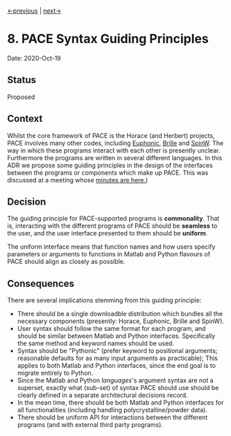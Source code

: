 [<-previous](0007-developer-scripts-storage-location.md) | [next->](0009-brille-integration.md)

# 8. PACE Syntax Guiding Principles

Date: 2020-Oct-19

## Status

Proposed


## Context

Whilst the core framework of PACE is the Horace (and Herbert) projects,
PACE involves many other codes, including [Euphonic](https://github.com/pace-neutrons/Euphonic),
[Brille](https://github.com/brille/brille) and [SpinW](https://spinw.org).
The way in which these programs interact with each other is presently unclear.
Furthermore the programs are written in several different languages.
In this ADR we propose some guiding principles in the design of the interfaces
between the programs or components which make up PACE.
This was discussed at a meeting whose
[minutes are here.](https://stfc365.sharepoint.com/:w:/r/sites/PACEProject/Shared%20Documents/Meetings/PACE-General/pace_syntax_meeting1_minutes.docx))

## Decision

The guiding principle for PACE-supported programs is **commonality**.
That is, interacting with the different programs of PACE should be **seamless**
to the user, and the user interface presented to them should be **uniform**.

The uniform interface means that function names and how users specify parameters
or arguments to functions in Matlab and Python flavours of PACE should align
as closely as possible.

## Consequences

There are several implications stemming from this guiding principle:

* There should be a single downloadble distribution which bundles all the 
necessary components (presently: Horace, Euphonic, Brille and SpinW).
* User syntax should follow the same format for each program,
and should be similar between Matlab and Python interfaces.
Specifically the same method and keyword names should be used.
* Syntax should be "Pythonic" (prefer keyword to positional arguments;
reasonable defaults for as many input arguments as practicable);
This applies to both Matlab and Python interfaces,
since the end goal is to migrate entirely to Python.
* Since the Matlab and Python *languages*'s argument syntax are not a superset,
exactly what (sub-set) of syntax PACE should use should be clearly defined
in a separate architectural decisions record.
* In the mean time, there should be both Matlab and Python interfaces for 
all functionalities (including handling polycrystalline/powder data).
* There should be uniform API for interactions between the different programs
(and with external third party programs).
